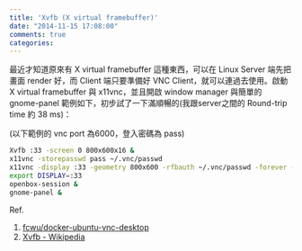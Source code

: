 ```yaml
---
title: 'Xvfb (X virtual framebuffer)'
date: "2014-11-15 17:08:00"
comments: true
categories: 
---
```

最近才知道原來有 X virtual framebuffer 這種東西，可以在 Linux Server 端先把畫面 render 好，而 Client 端只要準備好 VNC Client，就可以連過去使用。啟動 X virtual framebuffer 與 x11vnc，並且開啟 window manager 與簡單的 gnome-panel 範例如下，初步試了一下滿順暢的(我跟server之間的 Round-trip time 約 38 ms)：

(以下範例的 vnc port 為6000，登入密碼為 pass)
``` bash
Xvfb :33 -screen 0 800x600x16 &
x11vnc -storepasswd pass ~/.vnc/passwd
x11vnc -display :33 -geometry 800x600 -rfbauth ~/.vnc/passwd -forever -rfbport 6000 -httpport 6001 &
export DISPLAY=:33
openbox-session &
gnome-panel &
```

Ref.
1. [fcwu/docker-ubuntu-vnc-desktop](https://github.com/fcwu/docker-ubuntu-vnc-desktop)
2. [Xvfb - Wikipedia](http://en.wikipedia.org/wiki/Xvfb)
